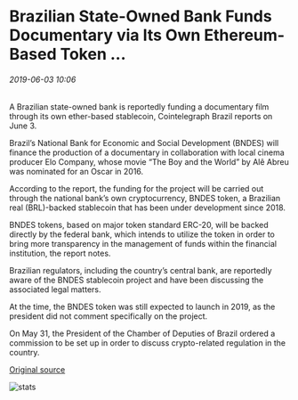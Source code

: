 # Brazilian State-Owned Bank Funds Documentary via Its Own Ethereum-Based Token ...

###### 2019-06-03 10:06

A Brazilian state-owned bank is reportedly funding a documentary film through its own ether-based stablecoin, Cointelegraph Brazil reports on June 3.

Brazil’s National Bank for Economic and Social Development (BNDES) will finance the production of a documentary in collaboration with local cinema producer Elo Company, whose movie “The Boy and the World” by Alê Abreu was nominated for an Oscar in 2016.

According to the report, the funding for the project will be carried out through the national bank’s own cryptocurrency, BNDES token, a Brazilian real (BRL)-backed stablecoin that has been under development since 2018.

BNDES tokens, based on major token standard ERC-20, will be backed directly by the federal bank, which intends to utilize the token in order to bring more transparency in the management of funds within the financial institution, the report notes.

Brazilian regulators, including the country’s central bank, are reportedly aware of the BNDES stablecoin project and have been discussing the associated legal matters.

At the time, the BNDES token was still expected to launch in 2019, as the president did not comment specifically on the project.

On May 31, the President of the Chamber of Deputies of Brazil ordered a commission to be set up in order to discuss crypto-related regulation in the country.

[Original source](https://cointelegraph.com/news/brazilian-state-owned-bank-funds-documentary-via-its-own-ethereum-based-token)

![stats](https://c.statcounter.com/11760860/0/a89fa40b/1/ "stats")